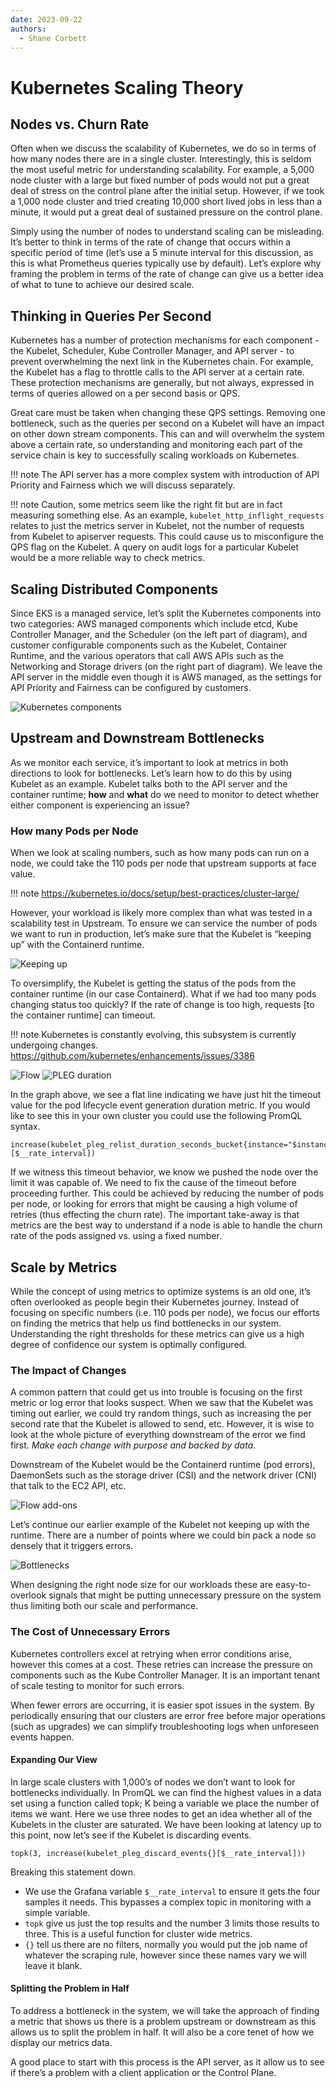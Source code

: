 ```yaml
---
date: 2023-09-22
authors: 
  - Shane Corbett
---
```

# Kubernetes Scaling Theory

## Nodes vs. Churn Rate
Often when we discuss the scalability of Kubernetes, we do so in terms of how many nodes there are in a single cluster. Interestingly, this is seldom the most useful metric for understanding scalability. For example, a 5,000 node cluster with a large but fixed number of pods would not put a great deal of stress on the control plane after the initial setup. However, if we took a 1,000 node cluster and tried creating 10,000 short lived jobs in less than a minute, it would put a great deal of sustained pressure on the control plane. 

Simply using the number of nodes to understand scaling can be misleading. It’s better to think in terms of the rate of change that occurs within a specific period of time (let’s use a 5 minute interval for this discussion, as this is what Prometheus queries typically use by default). Let’s explore why framing the problem in terms of the rate of change can give us a better idea of what to tune to achieve our desired scale. 

## Thinking in Queries Per Second
Kubernetes has a number of protection mechanisms for each component - the Kubelet, Scheduler, Kube Controller Manager, and API server - to prevent overwhelming the next link in the Kubernetes chain. For example, the Kubelet has a flag to throttle calls to the API server at a certain rate. These protection mechanisms are generally, but not always, expressed in terms of queries allowed on a per second basis or QPS. 

Great care must be taken when changing these QPS settings. Removing one bottleneck, such as the queries per second on a Kubelet will have an impact on other down stream components. This can and will overwhelm the system above a certain rate, so understanding and monitoring each part of the service chain is key to successfully scaling workloads on Kubernetes.

!!! note 
    The API server has a more complex system with introduction of API Priority and Fairness which we will discuss separately.

!!! note 
    Caution, some metrics seem like the right fit but are in fact measuring something else. As an example, `kubelet_http_inflight_requests` relates to just the metrics server in Kubelet, not the number of requests from Kubelet to apiserver requests. This could cause us to misconfigure the QPS flag on the Kubelet. A query on audit logs for a particular Kubelet would be a more reliable way to check metrics.

## Scaling Distributed Components
Since EKS is a managed service, let’s split the Kubernetes components into two categories: AWS managed components which include etcd, Kube Controller Manager, and the Scheduler (on the left part of diagram), and customer configurable components such as the Kubelet, Container Runtime, and the various operators that call AWS APIs such as the Networking and Storage drivers (on the right part of diagram). We leave the API server in the middle even though it is AWS managed, as the settings for API Priority and Fairness can be configured by customers. 

![Kubernetes components](../images/k8s-components.png)

## Upstream and Downstream Bottlenecks
As we monitor each service, it’s important to look at metrics in both directions to look for bottlenecks. Let’s learn how to do this by using Kubelet as an example. Kubelet talks both to the API server and the container runtime; **how** and **what** do we need to monitor to detect whether either component is experiencing an issue?

### How many Pods per Node
When we look at scaling numbers, such as how many pods can run on a node, we could take the 110 pods per node that upstream supports at face value. 

!!! note
    https://kubernetes.io/docs/setup/best-practices/cluster-large/

However, your workload is likely more complex than what was tested in a scalability test in Upstream. To ensure we can service the number of pods we want to run in production, let’s make sure that the Kubelet is “keeping up” with the Containerd runtime. 

![Keeping up](../images/keeping-up.png)

To oversimplify, the Kubelet is getting the status of the pods from the container runtime (in our case Containerd). What if we had too many pods changing status too quickly? If the rate of change is too high, requests [to the container runtime] can timeout.

!!! note 
    Kubernetes is constantly evolving, this subsystem is currently undergoing changes. https://github.com/kubernetes/enhancements/issues/3386

![Flow](../images/flow.png)
![PLEG duration](../images/PLEG-duration.png)

In the graph above, we see a flat line indicating we have just hit the timeout value for the pod lifecycle event generation duration metric. If you would like to see this in your own cluster you could use the following PromQL syntax.

```
increase(kubelet_pleg_relist_duration_seconds_bucket{instance="$instance"}[$__rate_interval])
```

If we witness this timeout behavior, we know we pushed the node over the limit it was capable of. We need to fix the cause of the timeout before proceeding further. This could be achieved by reducing the number of pods per node, or looking for errors that might be causing a high volume of retries (thus effecting the churn rate). The important take-away is that metrics are the best way to understand if a node is able to handle the churn rate of the pods assigned vs. using a fixed number. 

## Scale by Metrics
While the concept of using metrics to optimize systems is an old one, it’s often overlooked as people begin their Kubernetes journey. Instead of focusing on specific numbers (i.e. 110 pods per node), we focus our efforts on finding the metrics that help us find bottlenecks in our system. Understanding the right thresholds for these metrics can give us a high degree of confidence our system is optimally configured.  

### The Impact of Changes
A common pattern that could get us into trouble is focusing on the first metric or log error that looks suspect. When we saw that the Kubelet was timing out earlier, we could try random things, such as increasing the per second rate that the Kubelet is allowed to send, etc. However, it is wise to look at the whole picture of everything downstream of the error we find first. *Make each change with purpose and backed by data*.

Downstream of the Kubelet would be the Containerd runtime (pod errors), DaemonSets such as the storage driver (CSI) and the network driver (CNI) that talk to the EC2 API, etc. 

![Flow add-ons](../images/flow-addons.png)

Let’s continue our earlier example of the Kubelet not keeping up with the runtime. There are a number of points where we could bin pack a node so densely that it triggers errors. 

![Bottlenecks](../images/bottlenecks.png)

When designing the right node size for our workloads these are easy-to-overlook signals that might be putting unnecessary pressure on the system thus limiting both our scale and performance.

### The Cost of Unnecessary Errors

Kubernetes controllers excel at retrying when error conditions arise, however this comes at a cost. These retries can increase the pressure on components such as the Kube Controller Manager. It is an important tenant of scale testing to monitor for such errors. 

When fewer errors are occurring, it is easier spot issues in the system. By periodically ensuring that our clusters are error free before major operations (such as upgrades) we can simplify troubleshooting logs when unforeseen events happen.

#### Expanding Our View

In large scale clusters with 1,000’s of nodes we don’t want to look for bottlenecks individually. In PromQL we can find the highest values in a data set using a function called topk; K being a variable we place the number of items we want. Here we use three nodes to get an idea whether all of the Kubelets in the cluster are saturated. We have been looking at latency up to this point, now let’s see if the Kubelet is discarding events. 

```
topk(3, increase(kubelet_pleg_discard_events{}[$__rate_interval]))
```

Breaking this statement down. 

* We use the Grafana variable `$__rate_interval` to ensure it gets the four samples it needs. This bypasses a complex topic in monitoring with a simple variable. 
* `topk` give us just the top results and the number 3 limits those results to three. This is a useful function for cluster wide metrics.
* `{}` tell us there are no filters, normally you would put the job name of whatever the scraping rule, however since these names vary we will leave it blank. 

#### Splitting the Problem in Half

To address a bottleneck in the system, we will take the approach of finding a metric that shows us there is a problem upstream or downstream as this allows us to split the problem in half. It will also be a core tenet of how we display our metrics data. 

A good place to start with this process is the API server, as it allow us to see if there’s a problem with a client application or the Control Plane.